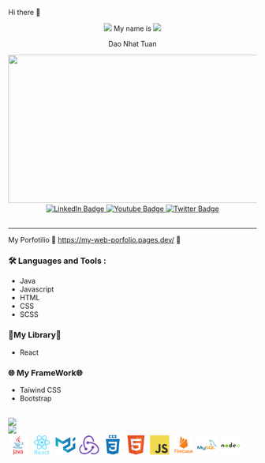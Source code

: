 Hi there 👋
<div id=header align=center>
    <img src="https://media.giphy.com/media/hvRJCLFzcasrR4ia7z/giphy.gif" width="30px"/>
  My name is 
    <img src="https://media.giphy.com/media/hvRJCLFzcasrR4ia7z/giphy.gif" width="30px"/>
 
<p color="green"> Dao Nhat Tuan </p>
  <div align="center">
  <img src="https://media.giphy.com/media/dWesBcTLavkZuG35MI/giphy.gif" width="600" height="300"/>
</div>
 
    
<div id="badges">
  <a href="your-linkedin-URL">
    <img src="https://img.shields.io/badge/LinkedIn-blue?style=for-the-badge&logo=linkedin&logoColor=white" alt="LinkedIn Badge"/>
  </a>
  <a href="your-youtube-URL">
    <img src="https://img.shields.io/badge/YouTube-red?style=for-the-badge&logo=youtube&logoColor=white" alt="Youtube Badge"/>
  </a>
  <a href="your-twitter-URL">
    <img src="https://img.shields.io/badge/Twitter-blue?style=for-the-badge&logo=twitter&logoColor=white" alt="Twitter Badge"/>
  </a>
</div>
  </div>
</br>
<hr/>

My Porfotilio :gift_heart: https://my-web-porfolio.pages.dev/ :gift_heart:
</br>
### :hammer_and_wrench: Languages and Tools :
<ul>
  <li> Java </li>
  <li> Javascript </li>
  <li> HTML</li>
  <li> CSS </li>
  <li> SCSS </li>  
 </ul>
  
### :closed_book:My Library:closed_book:
 <ul>
 <li> React</li>
 </ul>
   
 ### :globe_with_meridians: My FrameWork:globe_with_meridians:
  <ul>
  <li>
    Taiwind CSS </li>
  <li> Bootstrap</li>
  
  </ul>
  
  
  </br>
  

  


<div style="display: flex; flex-direction: column;">
 <img class="img" src="https://github-readme-stats.vercel.app/api?username=TuanDao-0110&show_icons=true&theme=radical" />
</div>

 <img class="img" src="https://github-readme-stats.vercel.app/api/top-langs/?username=TuanDao-0110&theme=radical&layout=compact" />

<div>
  <img src="https://github.com/devicons/devicon/blob/master/icons/java/java-original-wordmark.svg" title="Java" alt="Java" width="40" height="40"/>&nbsp;
  <img src="https://github.com/devicons/devicon/blob/master/icons/react/react-original-wordmark.svg" title="React" alt="React" width="40" height="40"/>&nbsp;
  <img src="https://github.com/devicons/devicon/blob/master/icons/materialui/materialui-original.svg" title="Material UI" alt="Material UI" width="40" height="40"/>&nbsp;
  <img src="https://github.com/devicons/devicon/blob/master/icons/redux/redux-original.svg" title="Redux" alt="Redux " width="40" height="40"/>&nbsp;
  <img src="https://github.com/devicons/devicon/blob/master/icons/css3/css3-plain-wordmark.svg"  title="CSS3" alt="CSS" width="40" height="40"/>&nbsp;
  <img src="https://github.com/devicons/devicon/blob/master/icons/html5/html5-original.svg" title="HTML5" alt="HTML" width="40" height="40"/>&nbsp;
  <img src="https://github.com/devicons/devicon/blob/master/icons/javascript/javascript-original.svg" title="JavaScript" alt="JavaScript" width="40" height="40"/>&nbsp;
  <img src="https://github.com/devicons/devicon/blob/master/icons/firebase/firebase-plain-wordmark.svg" title="Firebase" alt="Firebase" width="40" height="40"/>&nbsp;
  <img src="https://github.com/devicons/devicon/blob/master/icons/mysql/mysql-original-wordmark.svg" title="MySQL"  alt="MySQL" width="40" height="40"/>&nbsp;
  <img src="https://github.com/devicons/devicon/blob/master/icons/nodejs/nodejs-original-wordmark.svg" title="NodeJS" alt="NodeJS" width="40" height="40"/>&nbsp;
 </div>
  
  
  

